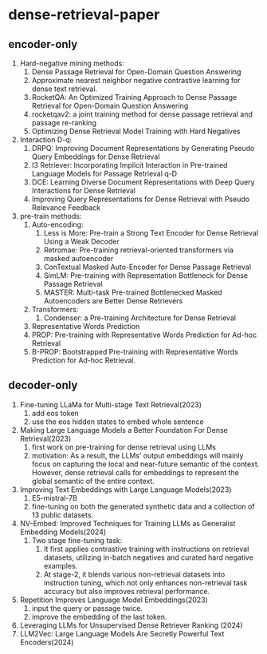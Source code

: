 # dense-retrieval-paper
## encoder-only
1. Hard-negative mining methods:
   1. Dense Passage Retrieval for Open-Domain Question Answering
   2. Approximate nearest neighbor negative contrastive learning for dense text retrieval.
   3. RocketQA: An Optimized Training Approach to Dense Passage Retrieval for Open-Domain Question Answering
   4. rocketqav2: a joint training method for dense passage retrieval and passage re-ranking
   5.  Optimizing Dense Retrieval Model Training with Hard Negatives
3. Interaction
   D-q:
   1. DRPQ: Improving Document Representations by Generating Pseudo Query Embeddings for Dense Retrieval
   2. I3 Retriever: Incorporating Implicit Interaction in Pre-trained Language Models for Passage Retrieval
   q-D
   1. DCE: Learning Diverse Document Representations with Deep Query Interactions for Dense Retrieval
   2. Improving Query Representations for Dense Retrieval with Pseudo Relevance Feedback
4. pre-train methods:
   1. Auto-encoding:
       1. Less is More: Pre-train a Strong Text Encoder for Dense Retrieval Using a Weak Decoder
       2. Retromae: Pre-training retrieval-oriented transformers via masked autoencoder
       3. ConTextual Masked Auto-Encoder for Dense Passage Retrieval
       4. SimLM: Pre-training with Representation Bottleneck for Dense Passage Retrieval
       5. MASTER: Multi-task Pre-trained Bottlenecked Masked Autoencoders are Better Dense Retrievers
   2. Transformers:
      1. Condenser: a Pre-training Architecture for Dense Retrieval
   3. Representative Words Prediction
     1. PROP: Pre-training with Representative Words Prediction for Ad-hoc Retrieval
     2. B-PROP: Bootstrapped Pre-training with Representative Words Prediction for Ad-hoc Retrieval.
     


## decoder-only
1. Fine-tuning LLaMa for Multi-stage Text Retrieval(2023)
   1. add eos token
   2. use the eos hidden states to embed whole sentence
3. Making Large Language Models a Better Foundation For Dense Retrieval(2023)
   1. first work on pre-training for dense retrieval using LLMs
   2. motivation: As a result, the LLMs’ output embeddings will mainly focus on capturing the local and near-future semantic of the context. However, dense retrieval calls for embeddings to represent the global semantic of the entire context.
4. Improving Text Embeddings with Large Language Models(2023)
   1. E5-mistral-7B
   2. fine-tuning on both the generated synthetic data and a collection of 13 public datasets.
5. NV-Embed: Improved Techniques for Training LLMs as Generalist Embedding Models(2024)
   1. Two stage fine-tuning task:
        1. It first applies contrastive training with instructions on retrieval datasets, utilizing in-batch negatives and curated hard negative examples.
        2. At stage-2, it blends various non-retrieval datasets into instruction tuning, which not only enhances non-retrieval task accuracy but also improves retrieval performance.
6. Repetition Improves Language Model Embeddings(2023)
   1. input the query or passage twice.
   2. improve the embedding of the last token.
7. Leveraging LLMs for Unsupervised Dense Retriever Ranking (2024)
8. LLM2Vec: Large Language Models Are Secretly Powerful Text Encoders(2024)
   

